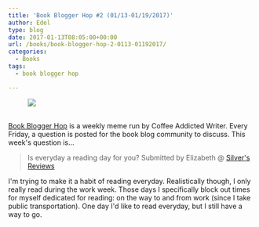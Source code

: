 ```yaml
---
title: 'Book Blogger Hop #2 (01/13-01/19/2017)'
author: Edel
type: blog
date: 2017-01-13T08:05:00+00:00
url: /books/book-blogger-hop-2-0113-01192017/
categories:
  - Books
tags:
  - book blogger hop

---
```

<figure><a rel="_nofollow" href="http://www.coffeeaddictedwriter.com/p/blog-page.html"><img src="https://i1.wp.com/3.bp.blogspot.com/-2bKizvp-A9w/WEjGAM4OjJI/AAAAAAAAV50/nU3xHQNtvSQQ8dRsB8OueG061E99KPrYACLcB/s1600/Book%2BBlogger%2BHop%2B%2528Final%2529.png?w=663&#038;ssl=1" data-recalc-dims="1" /></a></figure> 

<a rel="_nofollow" href="http://www.coffeeaddictedwriter.com/p/blog-page.html"></a>

<a rel="_nofollow" href="http://www.coffeeaddictedwriter.com/p/blog-page.html"><br /> </a><a rel="_nofollow" href="http://www.coffeeaddictedwriter.com/p/blog-page.html">Book Blogger Hop</a> is a weekly meme run by Coffee Addicted Writer. Every Friday, a question is posted for the book blog community to discuss. This week's question is&#8230;

> Is everyday a reading day for you? Submitted by Elizabeth @ [Silver's Reviews][1]

I'm trying to make it a habit of reading everyday. Realistically though, I only really read during the work week. Those days I specifically block out times for myself dedicated for reading: on the way to and from work (since I take public transportation). One day I'd like to read everyday, but I still have a way to go.

 [1]: ​http://silversolara.blogspot.com/